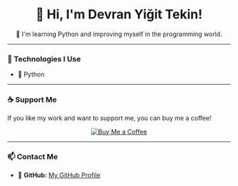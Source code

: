 <h1 align="center">👋 Hi, I'm Devran Yiğit Tekin!</h1>

<p align="center">
🚀 I'm learning Python and improving myself in the programming world.
</p>

---

### 🚀 Technologies I Use  
- 🐍 Python  

---

### ☕ Support Me  
If you like my work and want to support me, you can buy me a coffee!  

<p align="center">
  <a href="YOUR_BUYMEACOFFEE_LINK">
    <img src="https://img.shields.io/badge/Buy%20Me%20a%20Coffee-Support%20Me-yellow" alt="Buy Me a Coffee">
  </a>
</p>

---

### 📫 Contact Me  
- 🏡 **GitHub:** [My GitHub Profile](https://github.com/YOUR_GITHUB_USERNAME)

